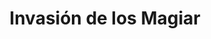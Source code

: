 ﻿---
title: "Invasión de los Magiar"
permalink: periodes_541.html
layout: periode
dataInici: 839
dataFi: 970
sidebar: periodes
pares:
  - id: 218
    title: "Alta Edad Media en Europa"
    dataInici: "(476)"
    dataFi: "(1000)"

fills:
  - id: 242
    title: "Batalla de Lechfeld"
    dataInici: "(955-08-10)"

jocsPrincipals:
jocsEscenaris:
jocsEpoca:
jocsEpocaEscenaris:
---
